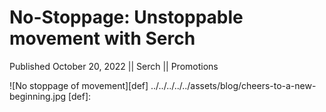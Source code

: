 # No-Stoppage: Unstoppable movement with Serch

Published October 20, 2022 || Serch || Promotions

![No stoppage of movement][def]
../../../../../assets/blog/cheers-to-a-new-beginning.jpg
[def]:
